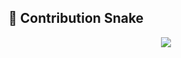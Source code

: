 ## 🐍 Contribution Snake
<p align="center">
  <img src="https://github.com/AshishRogannagari/AshishRogannagari/blob/output/github-contribution-grid-snake.svg" />
</p>
